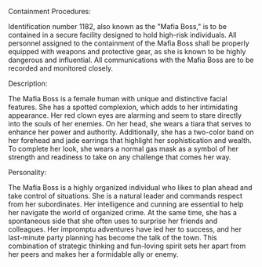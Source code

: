 Containment Procedures:

Identification number 1182, also known as the "Mafia Boss," is to be contained in a secure facility designed to hold high-risk individuals. All personnel assigned to the containment of the Mafia Boss shall be properly equipped with weapons and protective gear, as she is known to be highly dangerous and influential. All communications with the Mafia Boss are to be recorded and monitored closely.

Description:

The Mafia Boss is a female human with unique and distinctive facial features. She has a spotted complexion, which adds to her intimidating appearance. Her red clown eyes are alarming and seem to stare directly into the souls of her enemies. On her head, she wears a tiara that serves to enhance her power and authority. Additionally, she has a two-color band on her forehead and jade earrings that highlight her sophistication and wealth. To complete her look, she wears a normal gas mask as a symbol of her strength and readiness to take on any challenge that comes her way.

Personality:

The Mafia Boss is a highly organized individual who likes to plan ahead and take control of situations. She is a natural leader and commands respect from her subordinates. Her intelligence and cunning are essential to help her navigate the world of organized crime. At the same time, she has a spontaneous side that she often uses to surprise her friends and colleagues. Her impromptu adventures have led her to success, and her last-minute party planning has become the talk of the town. This combination of strategic thinking and fun-loving spirit sets her apart from her peers and makes her a formidable ally or enemy.
